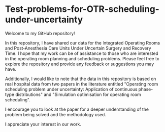# Test-problems-for-OTR-scheduling-under-uncertainty
Welcome to my GitHub repository!

In this repository, I have shared our data for the Integrated Operating Rooms and Post-Anesthesia Care Units Under Uncertain Surgery and Recovery Time. I hope that my work can be of assistance to those who are interested in the operating room planning and scheduling problems. Please feel free to explore the repository and provide any feedback or suggestions you may have.

Additionally, I would like to note that the data in this repository is based on real hospital data from two papers in the literature entitled "Operating room scheduling problem under uncertainty: Application of continuous phase-type distributions" and "Simulation optimisation for operating room scheduling".

I encourage you to look at the paper for a deeper understanding of the problem being solved and the methodology used. 

I appreciate your interest in our work.
